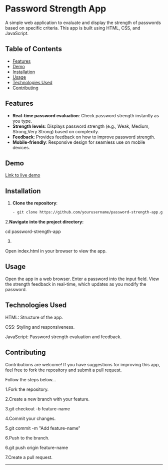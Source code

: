 # Password Strength App

A simple web application to evaluate and display the strength of passwords based on specific criteria. This app is built using HTML, CSS, and JavaScript.

## Table of Contents

- [Features](#features)
- [Demo](#demo)
- [Installation](#installation)
- [Usage](#usage)
- [Technologies Used](#technologies-used)
- [Contributing](#contributing)

## Features

- **Real-time password evaluation**: Check password strength instantly as you type.
- **Strength levels**: Displays password strength (e.g., Weak, Medium, Strong,Very Strong) based on complexity.
- **Feedback**: Provides feedback on how to improve password strength.
- **Mobile-friendly**: Responsive design for seamless use on mobile devices.

## Demo

[Link to live demo](https://kumara1917.github.io/Password_Strength_Checker/) 

## Installation

1. **Clone the repository**:
   ```bash
   - git clone https://github.com/yourusername/password-strength-app.git

2.**Navigate into the project directory:**

cd password-strength-app

3.
Open index.html in your browser to view the app.

**Usage**
---

Open the app in a web browser.
Enter a password into the input field.
View the strength feedback in real-time, which updates as you modify the password.

**Technologies Used**
---

HTML: Structure of the app.

CSS: Styling and responsiveness.

JavaScript: Password strength evaluation and feedback.

**Contributing**
---

Contributions are welcome! If you have suggestions for improving this app, feel free to fork the repository and submit a pull request.

Follow the steps below...

1.Fork the repository.

2.Create a new branch with your feature.

3.git checkout -b feature-name

4.Commit your changes.

5.git commit -m "Add feature-name"

6.Push to the branch.

6.git push origin feature-name

7.Create a pull request.

---
